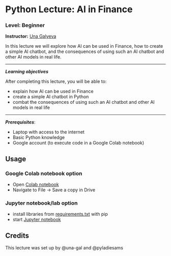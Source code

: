 # Python Lecture: AI in Finance
### Level: Beginner
**Instructor:** [Una Galyeva](https://www.linkedin.com/in/unagalyeva/)

In this lecture we will explore how AI can be used in Finance, how to create a simple AI chatbot, and the consequences of using such an AI chatbot and other AI models in real life.

---

***Learning objectives***

After completing this lecture, you will be able to:

* explain how AI can be used in Finance
* create a simple AI chatbot in Python
* combat the consequences of using such an AI chatbot and other AI models in real life

---

***Prerequisites***:
* Laptop with access to the internet
* Basic Python knowledge
* Google account (to execute code in a Google Colab notebook)

## Usage

### Google Colab notebook option

* Open [Colab notebook](https://colab.research.google.com/drive/1XRVzU4ne29xPGBuRHrhxS7R2wjbseBbM?usp=sharing)
* Navigate to File -> Save a copy in Drive
  
### Jupyter notebook/lab option

* install libraries from [requirements.txt](requirements.txt) with pip
* start [Jupyter notebook](materials/Python_Lecture_AI_in_Finance_2025.ipynb)

## Credits
This lecture was set up by @una-gal and @pyladiesams
